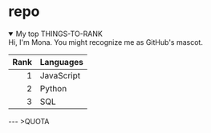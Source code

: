 # repo
<details open>
<summary>My top THINGS-TO-RANK</summary>
Hi, I'm Mona. You might recognize me as GitHub's mascot.

| Rank | Languages |
|-----:|-----------|
|     1| JavaScript|
|     2| Python    |
|     3| SQL       |
</details>
---
>QUOTA
